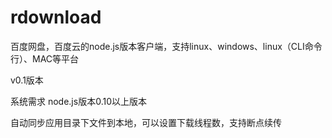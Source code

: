 rdownload
=========

百度网盘，百度云的node.js版本客户端，支持linux、windows、linux（CLI命令行）、MAC等平台

v0.1版本

系统需求
node.js版本0.10以上版本

自动同步应用目录下文件到本地，可以设置下载线程数，支持断点续传
